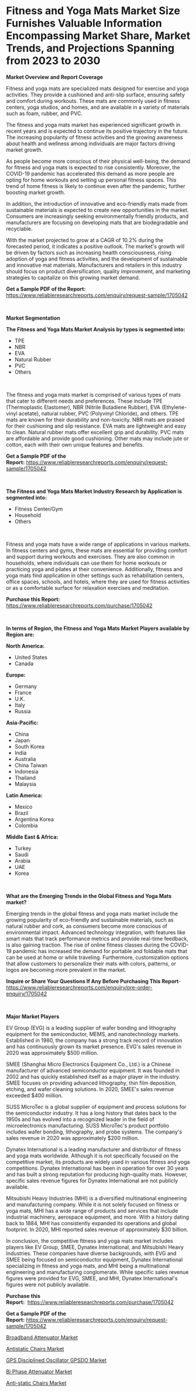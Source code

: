 <p><h1>Fitness and Yoga Mats Market Size Furnishes Valuable Information Encompassing Market Share, Market Trends, and Projections Spanning from 2023 to 2030</h1></p><p><strong>Market Overview and Report Coverage</strong></p>
<p><p>Fitness and yoga mats are specialized mats designed for exercise and yoga activities. They provide a cushioned and anti-slip surface, ensuring safety and comfort during workouts. These mats are commonly used in fitness centers, yoga studios, and homes, and are available in a variety of materials such as foam, rubber, and PVC.</p><p>The fitness and yoga mats market has experienced significant growth in recent years and is expected to continue its positive trajectory in the future. The increasing popularity of fitness activities and the growing awareness about health and wellness among individuals are major factors driving market growth.</p><p>As people become more conscious of their physical well-being, the demand for fitness and yoga mats is expected to rise consistently. Moreover, the COVID-19 pandemic has accelerated this demand as more people are opting for home workouts and setting up personal fitness spaces. This trend of home fitness is likely to continue even after the pandemic, further boosting market growth.</p><p>In addition, the introduction of innovative and eco-friendly mats made from sustainable materials is expected to create new opportunities in the market. Consumers are increasingly seeking environmentally friendly products, and manufacturers are focusing on developing mats that are biodegradable and recyclable.</p><p>With the market projected to grow at a CAGR of 10.2% during the forecasted period, it indicates a positive outlook. The market's growth will be driven by factors such as increasing health consciousness, rising adoption of yoga and fitness activities, and the development of sustainable and innovative mat materials. Manufacturers and retailers in this industry should focus on product diversification, quality improvement, and marketing strategies to capitalize on this growing market demand.</p></p>
<p><strong>Get a Sample PDF of the Report:</strong> <a href="https://www.reliableresearchreports.com/enquiry/request-sample/1705042">https://www.reliableresearchreports.com/enquiry/request-sample/1705042</a></p>
<p>&nbsp;</p>
<p><strong>Market Segmentation</strong></p>
<p><strong>The Fitness and Yoga Mats Market Analysis by types is segmented into:</strong></p>
<p><ul><li>TPE</li><li>NBR</li><li>EVA</li><li>Natural Rubber</li><li>PVC</li><li>Others</li></ul></p>
<p>&nbsp;</p>
<p><p>The fitness and yoga mats market is comprised of various types of mats that cater to different needs and preferences. These include TPE (Thermoplastic Elastomer), NBR (Nitrile Butadiene Rubber), EVA (Ethylene-vinyl acetate), natural rubber, PVC (Polyvinyl Chloride), and others. TPE mats are known for their durability and non-toxicity. NBR mats are praised for their cushioning and slip resistance. EVA mats are lightweight and easy to clean. Natural rubber mats offer excellent grip and durability. PVC mats are affordable and provide good cushioning. Other mats may include jute or cotton, each with their own unique features and benefits.</p></p>
<p><strong>Get a Sample PDF of the Report:</strong>&nbsp;<a href="https://www.reliableresearchreports.com/enquiry/request-sample/1705042">https://www.reliableresearchreports.com/enquiry/request-sample/1705042</a></p>
<p>&nbsp;</p>
<p><strong>The Fitness and Yoga Mats Market Industry Research by Application is segmented into:</strong></p>
<p><ul><li>Fitness Center/Gym</li><li>Household</li><li>Others</li></ul></p>
<p>&nbsp;</p>
<p><p>Fitness and yoga mats have a wide range of applications in various markets. In fitness centers and gyms, these mats are essential for providing comfort and support during workouts and exercises. They are also common in households, where individuals can use them for home workouts or practicing yoga and pilates at their convenience. Additionally, fitness and yoga mats find application in other settings such as rehabilitation centers, office spaces, schools, and hotels, where they are used for fitness activities or as a comfortable surface for relaxation exercises and meditation.</p></p>
<p><strong>Purchase this Report:</strong>&nbsp; <a href="https://www.reliableresearchreports.com/purchase/1705042">https://www.reliableresearchreports.com/purchase/1705042</a></p>
<p>&nbsp;</p>
<p><strong>In terms of Region, the Fitness and Yoga Mats Market Players available by Region are:</strong></p>
<p>
    <p> <strong> North America: </strong>
        <ul>
            <li>United States</li>
            <li>Canada</li>
        </ul>
        </p> 
    <p> <strong> Europe: </strong>
        <ul>
            <li>Germany</li>
            <li>France</li>
            <li>U.K.</li>
            <li>Italy</li>
            <li>Russia</li>
        </ul>
        </p> 
    <p> <strong> Asia-Pacific: </strong>
        <ul>
            <li>China</li>
            <li>Japan</li>
            <li>South Korea</li>
            <li>India</li>
            <li>Australia</li>
            <li>China Taiwan</li>
            <li>Indonesia</li>
            <li>Thailand</li>
            <li>Malaysia</li>
        </ul>
        </p> 
    <p> <strong> Latin America: </strong>
        <ul>
            <li>Mexico</li>
            <li>Brazil</li>
            <li>Argentina Korea</li>
            <li>Colombia</li>
        </ul>
        </p> 
    <p> <strong> Middle East & Africa: </strong>
        <ul>
            <li>Turkey</li>
            <li>Saudi</li>
            <li>Arabia</li>
            <li>UAE</li>
            <li>Korea</li>
        </ul>
    </p>
    </p>
<p>&nbsp;</p>
<p><strong>What are the Emerging Trends in the Global Fitness and Yoga Mats market?</strong></p>
<p><p>Emerging trends in the global fitness and yoga mats market include the growing popularity of eco-friendly and sustainable materials, such as natural rubber and cork, as consumers become more conscious of environmental impact. Advanced technology integration, with features like smart mats that track performance metrics and provide real-time feedback, is also gaining traction. The rise of online fitness classes during the COVID-19 pandemic has increased the demand for portable and foldable mats that can be used at home or while traveling. Furthermore, customization options that allow customers to personalize their mats with colors, patterns, or logos are becoming more prevalent in the market.</p></p>
<p><strong>Inquire or Share Your Questions If Any Before Purchasing This Report</strong>- <a href="https://www.reliableresearchreports.com/enquiry/pre-order-enquiry/1705042">https://www.reliableresearchreports.com/enquiry/pre-order-enquiry/1705042</a></p>
<p>&nbsp;</p>
<p><strong>Major Market Players</strong></p>
<p><p>EV Group (EVG) is a leading supplier of wafer bonding and lithography equipment for the semiconductor, MEMS, and nanotechnology markets. Established in 1980, the company has a strong track record of innovation and has continuously grown its market presence. EVG's sales revenue in 2020 was approximately $500 million.</p><p>SMEE (Shanghai Micro Electronics Equipment Co., Ltd.) is a Chinese manufacturer of advanced semiconductor equipment. It was founded in 2002 and has quickly established itself as a major player in the industry. SMEE focuses on providing advanced lithography, thin film deposition, etching, and wafer cleaning solutions. In 2020, SMEE's sales revenue exceeded $400 million.</p><p>SUSS MicroTec is a global supplier of equipment and process solutions for the semiconductor industry. It has a long history that dates back to the 1950s and has evolved into a recognized leader in the field of microelectronics manufacturing. SUSS MicroTec's product portfolio includes wafer bonding, lithography, and probe systems. The company's sales revenue in 2020 was approximately $200 million.</p><p>Dynatex International is a leading manufacturer and distributor of fitness and yoga mats worldwide. Although it is not specifically focused on the competitive market, its products are widely used in various fitness and yoga competitions. Dynatex International has been in operation for over 30 years and has built a strong reputation for producing high-quality mats. However, specific sales revenue figures for Dynatex International are not publicly available.</p><p>Mitsubishi Heavy Industries (MHI) is a diversified multinational engineering and manufacturing company. While it is not solely focused on fitness or yoga mats, MHI has a wide range of products and services that include industrial machinery, aerospace equipment, and more. With a history dating back to 1884, MHI has consistently expanded its operations and global footprint. In 2020, MHI reported sales revenue of approximately $30 billion.</p><p>In conclusion, the competitive fitness and yoga mats market includes players like EV Group, SMEE, Dynatex International, and Mitsubishi Heavy Industries. These companies have diverse backgrounds, with EVG and SMEE being focused on semiconductor equipment, Dynatex International specializing in fitness and yoga mats, and MHI being a multinational engineering and manufacturing conglomerate. While specific sales revenue figures were provided for EVG, SMEE, and MHI, Dynatex International's figures were not publicly available.</p></p>
<p><strong>Purchase this Report:</strong>&nbsp;&nbsp;<a href="https://www.reliableresearchreports.com/purchase/1705042">https://www.reliableresearchreports.com/purchase/1705042</a></p>
<p></p>
<p><strong>Get a Sample PDF of the Report:</strong>&nbsp;<a href="https://www.reliableresearchreports.com/enquiry/request-sample/1705042">https://www.reliableresearchreports.com/enquiry/request-sample/1705042</a></p>
<p><p><a href="https://www.linkedin.com/pulse/broadband-attenuator-market-research-report-unlocks-analysis-7zlyc/">Broadband Attenuator Market</a></p><p><a href="https://medium.com/@nelsonhauck/antistatic-chairs-market-insight-market-trends-growth-forecasted-from-2023-to-2030-f0ed7734020a">Antistatic Chairs Market</a></p><p><a href="https://www.linkedin.com/pulse/decoding-gps-disciplined-oscillator-gpsdo-market-deep-w8vwc/">GPS Disciplined Oscillator GPSDO Market</a></p><p><a href="https://www.linkedin.com/pulse/bi-phase-attenuator-market-size-share-amp-trends-analysis-gdjoc/">Bi Phase Attenuator Market</a></p><p><a href="https://medium.com/@lacyquitzon/anti-static-chairs-market-report-reveals-the-latest-trends-and-growth-opportunities-of-this-market-4c2b776cd072">Anti-static Chairs Market</a></p></p>